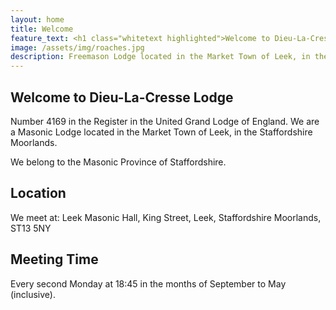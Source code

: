 ```yaml
---
layout: home
title: Welcome
feature_text: <h1 class="whitetext highlighted">Welcome to Dieu-La-Cresse Lodge No. 4169</h1>
image: /assets/img/roaches.jpg
description: Freemason Lodge located in the Market Town of Leek, in the Staffordshire Moorlands.
---
```

 
## Welcome to Dieu-La-Cresse Lodge 
Number 4169 in the Register in the United Grand Lodge of England.
We are a Masonic Lodge located in the Market Town of Leek, in the Staffordshire Moorlands.

We belong to the Masonic Province of Staffordshire.

## Location
We meet at:
Leek Masonic Hall,
King Street,
Leek,
Staffordshire Moorlands,
ST13 5NY

## Meeting Time
Every second Monday at 18:45 in the months of September to May (inclusive).
